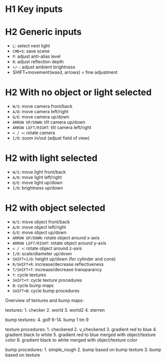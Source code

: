 


# H1 Key inputs

# H2 Generic inputs
- `L`: select next light
- `CMD+S`: save scene
- `P`: adjust anti-alias level
- `R`: adjust reflection depth
- `+/-`: adjust ambient brightness
- SHIFT+movement(wasd, arrows) = fine adjustment

# H2 With no object or light selected
- `W/S`: move camera front/back
- `A/D`: move camera left/right
- `Q/E`: move camera up/down
- `ARROW UP/DOWN`: tilt camera up/down
- `ARROW LEFT/RIGHT`: tilt camera left/right
- `< / >`: rotate camera
- `I/O`: zoom in/out (adjust field of view)

# H2 with light selected
- `W/S`: move light front/back
- `A/D`: move light left/right
- `Q/E`: move light up/down
- `I/O`: brightness up/down

# H2 with object selected
- `W/S`: move object front/back
- `A/D`: move object left/right
- `Q/E`: move object up/down
- `ARROW UP/DOWN`: rotate object around x-axis
- `ARROW LEFT/RIGHT`: rotate object around y-axis
- `< / >`: rotate object around z-axis
- `I/O`: scale/diameter up/down
- `SHIFT+I/O`: height up/down (for cylinder and cone)
- `R/SHIFT+R`: increase/decrease reflectiveness
- `T/SHIFT+T`: increase/decrease transparancy
- `Y`: cycle textures
- `SHIFT+Y`: cycle texture procedures
- `B`: cycle bump maps
- `SHIFT+B`: cycle bump procedures

Overview of textures and bump maps:

textures:
	1. checker
	2. world
	3. world2
	4. sterren

bump textures:
	4. golf
	6-14. bump 1 tm 9

texture procedures:
	1. checkered
	2. v_checkered
	3. gradient red to blue
	4. gradient black to white
	5. gradient red to blue merged with object/texture color
	6. gradient black to white merged with object/texture color


bump procedures:
	1. simple_rough
	2. bump based on bump texture
	3. bump based on texture
